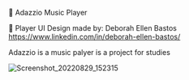 🎵 Adazzio Music Player

🎨 Player UI Design made by: Deborah Ellen Bastos
https://www.linkedin.com/in/deborah-ellen-bastos/

Adazzio is a music palyer is a project for studies 

![Screenshot_20220829_152315](https://user-images.githubusercontent.com/74992013/187432012-999e5f0f-ca6a-4991-9d3d-bf7cc70e9fb4.png)
